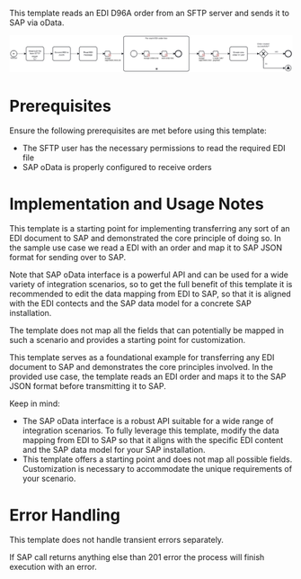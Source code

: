 This template reads an EDI D96A order from an SFTP server and sends it to SAP via oData.

![Template](assets/Order_EDI_D96A_to_SAP.svg)

# Prerequisites

Ensure the following prerequisites are met before using this template:

- The SFTP user has the necessary permissions to read the required EDI file
- SAP oData is properly configured to receive orders

# Implementation and Usage Notes

This template is a starting point for implementing transferring any sort of an EDI document to SAP and demonstrated the core principle of doing so. In the sample use case we read a EDI with an order and map it to SAP JSON format for sending over to SAP.

Note that SAP oData interface is a powerful API and can be used for a wide variety of integration scenarios, so to get the full benefit of this template it is recommended to edit the data mapping from EDI to SAP, so that it is aligned with the EDI contects and the SAP data model for a concrete SAP installation.

The template does not map all the fields that can potentially be mapped in such a scenario and provides a starting point for customization.

This template serves as a foundational example for transferring any EDI document to SAP and demonstrates the core principles involved. In the provided use case, the template reads an EDI order and maps it to the SAP JSON format before transmitting it to SAP.

Keep in mind:

- The SAP oData interface is a robust API suitable for a wide range of integration scenarios. To fully leverage this template, modify the data mapping from EDI to SAP so that it aligns with the specific EDI content and the SAP data model for your SAP installation.
- This template offers a starting point and does not map all possible fields. Customization is necessary to accommodate the unique requirements of your scenario.

# Error Handling

This template does not handle transient errors separately. 

If SAP call returns anything else than 201 error the process will finish execution with an error.